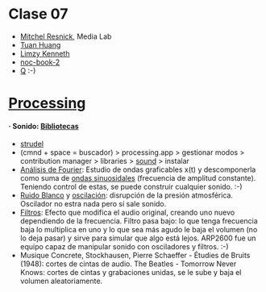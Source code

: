 # Clase 07

- [Mitchel Resnick](https://www.media.mit.edu/people/mres/overview/), Media Lab
- [Tuan Huang](https://tuan-h.com/)
- [Limzy Kenneth](https://github.com/limzykenneth/quantize.limzykenneth.com)
- [noc-book-2](www.github.com/nature-of-code/noc-book-2)
- [Q](https://qianqian-ye.com/) :-)

# [Processing](https://processing.org/)
#### · Sonido: [Bibliotecas](https://github.com/disenoUDP/dis9034-2024-1/tree/main/clases/clase-07#bibliotecas-y-lenguajes-de-sonido-digital)
- [strudel](https://strudel.cc/)
- (cmnd + space = buscador) > processing.app > gestionar modos > contribution manager > libraries > [sound](https://processing.org/reference/libraries/sound/index.html) > instalar
- [Análisis de Fourier](https://github.com/disenoUDP/dis9034-2024-1/tree/main/clases/clase-07#an%C3%A1lisis-de-fourier): Estudio de ondas graficables x(t) y descomponerla como suma de [ondas sinuosidales](https://github.com/disenoUDP/dis9034-2024-1/tree/main/clases/clase-07#ondas-sinusoidales) (frecuencia de amplitud constante). Teniendo control de estas, se puede construir cualquier sonido. :-)
- [Ruido Blanco](https://github.com/disenoUDP/dis9034-2024-1/tree/main/clases/clase-07#ruido-blanco) y [oscilación](https://github.com/disenoUDP/dis9034-2024-1/tree/main/clases/clase-07#osciladores): disrupción de la presión atmosférica. Oscilador no estra nada pero sí sale sonido.
- [Filtros](https://github.com/disenoUDP/dis9034-2024-1/tree/main/clases/clase-07#definici%C3%B3n-de-filtro-y-sabores-de-filtros): Efecto que modifica el audio original, creando uno nuevo dependiendo de la frecuencia. Filtro pasa bajo: lo que tenga frecuencia baja lo multiplica en uno y lo que sea más agudo le baja el volumen (no lo deja pasar) y sirve para simular que algo está lejos. ARP2600 fue un equipo capaz de manipular sonido con osciladores y filtros. :-)
- Musique Concrete, Stockhausen, Pierre Schaeffer - Étudies de Bruits (1948): cortes de cintas de audio. The Beatles - Tomorrow Never Knows: cortes de cintas y grabaciones unidas, se le sube y baja el volumen aleatoriamente.
